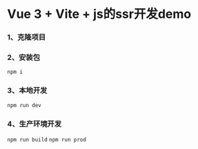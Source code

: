 # Vue 3 + Vite + js的ssr开发demo
### 1、克隆项目

### 2、安装包

`npm i`
### 3、本地开发

`npm run dev`
### 4、生产环境开发

`npm run build`
`npm run prod`

